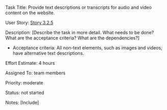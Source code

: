 Task Title: Provide text descriptions or transcripts for audio and video content on the website.

User Story: [Story 3.2.5](../../stories/story_3.2.5.md)

Description: [Describe the task in more detail. What needs to be done? What are the acceptance criteria? What are the dependencies?]
* Acceptance criteria: All non-text elements, such as images and videos, have alternative text descriptions.

Effort Estimate: 4 hours

Assigned To: team members

Priority: moderate

Status: not started

Notes: [Include]